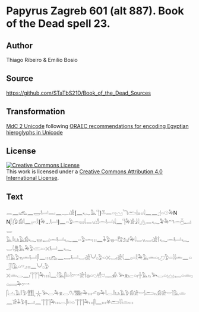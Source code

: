 # Papyrus Zagreb 601 (alt 887). Book of the Dead spell 23.

## Author 

Thiago Ribeiro & Emilio Bosio

## Source 

https://github.com/STaTbS21D/Book_of_the_Dead_Sources

## Transformation 

[MdC 2 Unicode](https://statbs21d.github.io/mdc2unicode.html) following [ORAEC recommendations for encoding Egyptian hieroglyphs in Unicode](https://github.com/oraec/recommendations-encoding-hieroglyphs)

## License 

<a rel="license" href="http://creativecommons.org/licenses/by/4.0/"><img alt="Creative Commons License" style="border-width:0" src="https://i.creativecommons.org/l/by/4.0/88x31.png" /></a><br />This work is licensed under a <a rel="license" href="http://creativecommons.org/licenses/by/4.0/">Creative Commons Attribution 4.0 International License</a>.

## Text 

<hiero><rubrum>𓂋𓈖𓏤𓃹𓈖𓉿𓂡𓂋𓏤𓈖𓊃𓏤𓀀</rubrum>[<rubrum>𓈖𓆑𓅓𓊹</rubrum>]<rubrum>𓌨𓂋𓏏𓈉</rubrum>𓆓𓂧𓌃𓏤𓏥𓇋𓈖𓈖𓊨𓏏𓇳𓅆N<br>
N𓆄𓊤𓅱𓀁𓇋𓈖𓊪𓏏𓎛[𓅆...𓂡]𓈖𓏏𓅱𓏛𓏥𓇋𓂋𓏭𓀺𓏛𓂡𓏤𓇋𓈖𓊹𓅆𓀀𓇍𓇋𓂻𓂋𓆑𓅝𓅆𓎔𓏛𓐢𓂝𓂋<br>
𓅓𓎛𓂓𓏤𓄿𓀁𓆑𓊠𓂝𓏛𓂡𓆑𓈖𓏏𓅱𓏛𓏥𓈖𓇓𓅱𓐍𓏏𓀗𓃫𓅆𓇋𓂋𓏭𓂋𓏤𓀀𓍙𓆑𓏛𓂡𓆑𓂋𓇋𓆣𓅓𓅆𓅱𓂧𓏏𓏴𓂡𓈖𓆑<br>
𓀸𓄿𓅱𓏭𓏛𓂡𓋴𓈖𓏥𓃹𓈖𓉿𓂡𓂋𓏤𓀀𓄋𓊪𓅱𓏏𓏴𓂋𓏤𓀀𓇋𓈖𓊪𓏏𓎛𓅆𓅓𓏛𓏏𓏤𓈔𓅱𓏏𓇋𓇋𓏛𓈖𓏏𓃀𓇋𓄿𓏏𓎺𓈒𓏥𓈖𓄋𓊪𓅱<br>
𓏴𓏛𓂋𓈖𓏤𓊹𓊹𓊹𓅆𓏥𓇋𓈖𓇋𓅓𓋴𓏏𓇋𓏌𓎡𓀀𓌂𓐍𓏏𓆇𓁗𓈞𓊃𓀉𓅨𓁷𓏤𓐞𓏏𓏤𓏶𓅓𓏭𓅨𓂋𓏏𓈉𓉻𓏏𓏛𓊪𓏏𓇯𓅆𓏌𓎡<br>
𓋴𓐟𓄿𓎛𓅱𓃃𓇼𓅨𓂋𓅆𓁷𓂋𓄣𓏤𓅢𓅆𓏥𓄔𓊖𓅆𓇋𓂋𓎛𓂓𓏤𓄿𓅱𓀁𓀀𓎟𓌃𓂧𓏭𓀁𓀀𓎟𓌙𓅓𓏛<br>
𓈖𓀀𓇓𓅱𓊢𓂝𓈖𓊹𓊹𓊹𓅆𓏥𓂋𓋴𓇷𓏏𓊹𓊹𓊹𓅆𓏥𓋴𓈖𓏥𓋬𓂧𓇋𓇋𓏛𓏥<br></hiero>